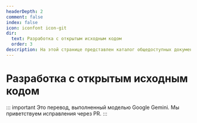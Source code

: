 ```yaml
---
headerDepth: 2
comment: false
index: false
icon: iconfont icon-git
dir:
  text: Разработка с открытым исходным кодом
  order: 3
description: На этой странице представлен каталог общедоступных документов, связанных с разработкой проекта Snap Hutao.
---
```


# Разработка с открытым исходным кодом

<Catalog />

::: important
Это перевод, выполненный моделью Google Gemini. Мы приветствуем исправления через PR.
:::
